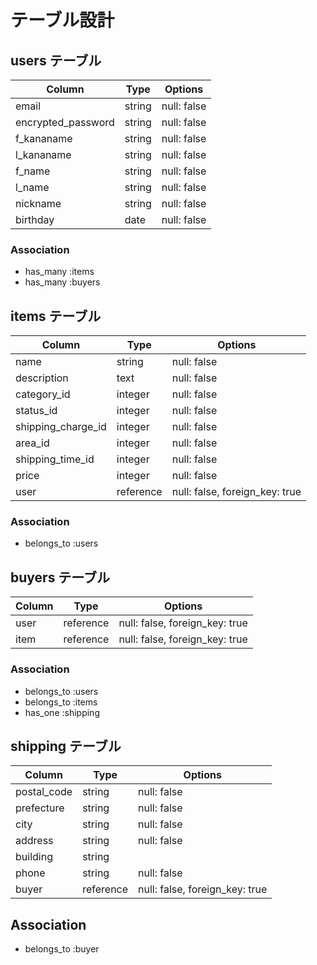 # テーブル設計

## users テーブル

| Column               | Type    | Options     |
| -------------------- | ------- | ----------- |
| email                |  string | null: false |
| encrypted_password   |  string | null: false |
| f_kananame           |  string | null: false |
| l_kananame           |  string | null: false |
| f_name               |  string | null: false |
| l_name               |  string | null: false |
| nickname             |  string | null: false |
| birthday             |    date | null: false |

### Association

- has_many :items
- has_many :buyers

## items テーブル

| Column             | Type      | Options                        |
| -----------------  | --------- | ------------------------------ |
| name               |    string |                    null: false |
| description        |      text |                    null: false |
| category_id        |   integer |                    null: false |
| status_id          |   integer |                    null: false |
| shipping_charge_id |   integer |                    null: false |
| area_id            |   integer |                    null: false |
| shipping_time_id   |   integer |                    null: false |
| price              |   integer |                    null: false |
| user               | reference | null: false, foreign_key: true |

### Association

- belongs_to :users

## buyers テーブル

| Column     | Type      | Options                        |
| ---------- | --------- | ------------------------------ |
| user       | reference | null: false, foreign_key: true |
| item       | reference | null: false, foreign_key: true |

### Association

- belongs_to :users
- belongs_to :items
- has_one :shipping

## shipping テーブル

| Column      | Type      | Options                        |
| ----------- | --------- | ------------------------------ |
| postal_code |    string |                    null: false |
| prefecture  |    string |                    null: false |
| city        |    string |                    null: false |
| address     |    string |                    null: false |
| building    |    string |                                |
| phone       |    string |                    null: false |
| buyer       | reference | null: false, foreign_key: true |
## Association

- belongs_to :buyer